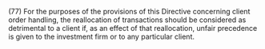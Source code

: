 (77) For the purposes of the provisions of this Directive concerning client order handling, the reallocation of transactions should be considered as detrimental to a client if, as an effect of that reallocation, unfair precedence is given to the investment firm or to any particular client.